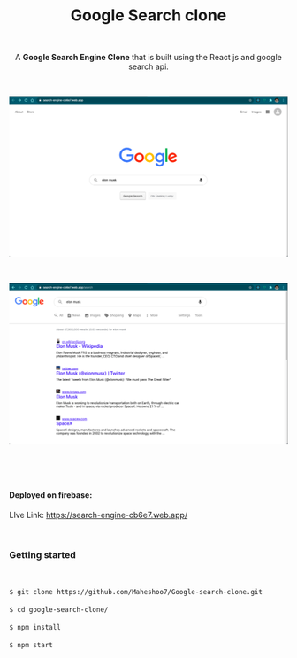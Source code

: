 <h1 align = "center">Google Search clone</h1>

<p>&nbsp;</p> 

<p align="center">A  <strong>Google Search Engine Clone</strong> that is built using the React js and google search api.</p>

<p>&nbsp;</p> 


![img1](demo/img1.png)

<p>&nbsp;</p> 

![img2](demo/img2.png)

<p>&nbsp;</p> 
<p>&nbsp;</p> 

####  Deployed on firebase:

LIve Link: https://search-engine-cb6e7.web.app/

<p>&nbsp;</p> 

### Getting started

```


$ git clone https://github.com/Maheshoo7/Google-search-clone.git

$ cd google-search-clone/

$ npm install

$ npm start



```
